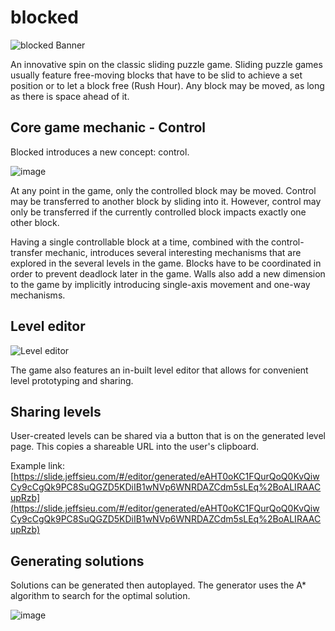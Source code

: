 # blocked

![blocked Banner](https://user-images.githubusercontent.com/8487294/158229495-cfc9b831-e0e2-421a-ae19-1266204788c6.png)


An innovative spin on the classic sliding puzzle game. Sliding puzzle games usually feature free-moving blocks that have to be slid to achieve a set position or to let a block free (Rush Hour). Any block may be moved, as long as there is space ahead of it.

## Core game mechanic - Control

Blocked introduces a new concept: control.

![image](https://user-images.githubusercontent.com/8487294/158158649-224bb5dc-fd0c-469e-be6a-fa91971b6ad1.png)


At any point in the game, only the controlled block may be moved. Control may be transferred to another block by sliding into it. However, control may only be transferred if the currently controlled block impacts exactly one other block.

Having a single controllable block at a time, combined with the control-transfer mechanic, introduces several interesting mechanisms that are explored in the several levels in the game. Blocks have to be coordinated in order to prevent deadlock later in the game. Walls also add a new dimension to the game by implicitly introducing single-axis movement and one-way mechanisms.

## Level editor

![Level editor](https://user-images.githubusercontent.com/8487294/158159303-53808f51-b956-4370-8264-4ea64c2ca374.png)

The game also features an in-built level editor that allows for convenient level prototyping and sharing.

## Sharing levels
User-created levels can be shared via a button that is on the generated level page. This copies a shareable URL into the user's clipboard.

Example link:
[https://slide.jeffsieu.com/#/editor/generated/eAHT0oKC1FQurQoQ0KvQiwCy9cCgQk9PC8SuQGZD5KDiIB1wNVp6WNRDAZCdm5sLEq%2BoALIRAACupRzb](https://slide.jeffsieu.com/#/editor/generated/eAHT0oKC1FQurQoQ0KvQiwCy9cCgQk9PC8SuQGZD5KDiIB1wNVp6WNRDAZCdm5sLEq%2BoALIRAACupRzb)

## Generating solutions

Solutions can be generated then autoplayed. The generator uses the A* algorithm to search for the optimal solution.

![image](https://user-images.githubusercontent.com/8487294/158224455-fd787d04-35c8-4573-80eb-0a07aac54239.png)
